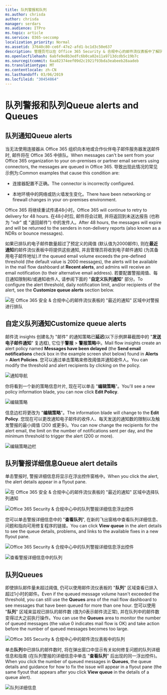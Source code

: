 ```yaml
---
title: 队列警报和队列
ms.author: chrisda
author: chrisda
manager: serdars
ms.audience: ITPro
ms.topic: article
ms.service: O365-seccomp
localization_priority: Normal
ms.assetid: 37640c80-ce6f-47e2-afd1-bc1d3c50e637
description: 管理员可以在 Office 365 Security & 合规中心的邮件流仪表板中了解队列通知和队列。
ms.openlocfilehash: 6abfe9e8b3edfc6b0ca02e11a9713dcdb5c19b7c
ms.sourcegitcommit: 6aa82374eef09d2c1921f93bda3eabeeb28aadeb
ms.translationtype: MT
ms.contentlocale: zh-CN
ms.lasthandoff: 03/06/2019
ms.locfileid: "30454864"
---
```

# <a name="queue-alerts-and-queues"></a><span data-ttu-id="807de-103">队列警报和队列</span><span class="sxs-lookup"><span data-stu-id="807de-103">Queue alerts and Queues</span></span>

## <a name="queue-alerts"></a><span data-ttu-id="807de-104">队列通知</span><span class="sxs-lookup"><span data-stu-id="807de-104">Queue alerts</span></span>

<span data-ttu-id="807de-105">当无法使用连接器从 Office 365 组织向本地或合作伙伴电子邮件服务器发送邮件时, 邮件将在 Office 365 中排队。</span><span class="sxs-lookup"><span data-stu-id="807de-105">When messages can't be sent from your Office 365 organization to your on-premises or partner email servers using connectors, the messages are queued in Office 365.</span></span> <span data-ttu-id="807de-106">导致出现此情况的常见示例为:</span><span class="sxs-lookup"><span data-stu-id="807de-106">Common examples that cause this condition are:</span></span>

- <span data-ttu-id="807de-107">连接器配置不正确。</span><span class="sxs-lookup"><span data-stu-id="807de-107">The connector is incorrectly configured.</span></span>

- <span data-ttu-id="807de-108">本地环境中的网络或防火墙发生变化。</span><span class="sxs-lookup"><span data-stu-id="807de-108">There have been networking or firewall changes in your on-premises environment.</span></span>

<span data-ttu-id="807de-109">Office 365 将继续重试传递48小时。</span><span class="sxs-lookup"><span data-stu-id="807de-109">Office 365 will continue to retry to delivery for 48 hours.</span></span> <span data-ttu-id="807de-110">在48小时后, 邮件将会过期, 并将返回到未送达报告 (也称为 "ndr" 或 "退回邮件") 中的发件人。</span><span class="sxs-lookup"><span data-stu-id="807de-110">After 48 hours, the messages will expire and will be returned to the senders in non-delivery reports (also known as a NDRs or bounce messages).</span></span>

<span data-ttu-id="807de-111">如果已排队的电子邮件数量超过了预定义的阈值 (默认值为2000邮件), 则在**最近通知**的邮件流仪表板中将提供这些通知, 并且管理员将收到电子邮件通知 (为其备用电子邮件地址).</span><span class="sxs-lookup"><span data-stu-id="807de-111">If the queued email volume exceeds the pre-defined threshold (the default value is 2000 messages), the alerts will be available in the mail flow dashboard at **Recent alerts**, and admins will receive an email notification (to their alternative email address).</span></span> <span data-ttu-id="807de-112">若要配置警报阈值、每日通知限制和/或通知收件人, 请参阅下面的 "**自定义队列通知**" 部分。</span><span class="sxs-lookup"><span data-stu-id="807de-112">To configure the alert threshold, daily notification limit, and/or recipients of the alert, see the **Customize queue alerts** section below.</span></span>

![在 Office 365 安全 & 合规中心的邮件流仪表板的 "最近的通知" 区域中对警报进行排队](media/5fc4a51c-6118-4270-960b-c6b176ef94ae.png)

## <a name="customize-queue-alerts"></a><span data-ttu-id="807de-114">自定义队列通知</span><span class="sxs-lookup"><span data-stu-id="807de-114">Customize queue alerts</span></span>

<span data-ttu-id="807de-115">邮件流 insights 创建名为 "邮件" 的通知策略已**延迟**(以下示例屏幕截图中的 "**发送电子邮件通知**" 复选框), 它位于**警报** \> **警报策略**中。</span><span class="sxs-lookup"><span data-stu-id="807de-115">Mail flow insights create an alert policy named **Messages have been delayed** (the **Send email notifications** check box in the example screen shot below) found in **Alerts** \> **Alert Policies**.</span></span> <span data-ttu-id="807de-116">您可以通过单击策略来修改阈值并通知收件人。</span><span class="sxs-lookup"><span data-stu-id="807de-116">You can modify the threshold and alert recipients by clicking on the policy.</span></span>

![通知导航](media/efb95976-9e0b-484e-a2fd-093c5bc7a40f.png)

<span data-ttu-id="807de-118">你将看到一个新的策略信息叶片, 现在可以单击 "**编辑策略**"。</span><span class="sxs-lookup"><span data-stu-id="807de-118">You'll see a new policy information blade, you can now click **Edit Policy**.</span></span>

![编辑策略 ](media/ed2aceae-3ee2-4849-a17e-87915987a7dd.png)

<span data-ttu-id="807de-120">信息边栏将更改为 "**编辑策略**"。</span><span class="sxs-lookup"><span data-stu-id="807de-120">The information blade will change to the **Edit Policy**.</span></span> <span data-ttu-id="807de-121">您现在可以更改通知电子邮件的收件人、每天发送的通知数的限制以及触发警报的最小阈值 (200 或更多)。</span><span class="sxs-lookup"><span data-stu-id="807de-121">You can now change the recipients for the alert email, the limit on the number of notifications sent per day, and the minimum threshold to trigger the alert (200 or more).</span></span>

![编辑策略边栏](media/c657cc74-7867-474c-b2c9-dc478449f990.png)

## <a name="queue-alert-details"></a><span data-ttu-id="807de-123">队列警报详细信息</span><span class="sxs-lookup"><span data-stu-id="807de-123">Queue alert details</span></span>

<span data-ttu-id="807de-124">单击警报时, 警报详细信息将显示在浮出控件窗格中。</span><span class="sxs-lookup"><span data-stu-id="807de-124">When you click the alert, the alert details appear in a flyout pane.</span></span>

![在 Office 365 安全 & 合规中心的邮件流仪表板的 "最近的通知" 区域中选择队列通知](media/1f6b0e96-5b2c-41ef-9684-9d813b3fabe6.png)

![Office 365 Security & 合规中心中的队列警报详细信息浮出控件](media/105c8fff-912f-4763-8806-2740ebdecd4b.png)

<span data-ttu-id="807de-127">您可以单击警报详细信息中的 "**查看队列**", 在新的飞出窗格中查看队列详细信息、问题和指向可用修复程序的链接。</span><span class="sxs-lookup"><span data-stu-id="807de-127">You can click **View queue** in the alert details to see the queue details, problems, and links to the available fixes in a new flyout pane.</span></span>

![Office 365 Security & 合规中心中的队列警报详细信息浮出控件](media/8ff60955-55ef-4f32-a966-85e02cb608d1.png)

![查看警报详细信息中的队列](media/4eb088fe-5dd9-4bf4-b959-c1bb2545c515.png)

## <a name="queues"></a><span data-ttu-id="807de-130">队列</span><span class="sxs-lookup"><span data-stu-id="807de-130">Queues</span></span>

<span data-ttu-id="807de-131">即使排队邮件量未超过阈值, 仍可以使用邮件流仪表板的 "**队列**" 区域查看已排入超过1小时的邮件。</span><span class="sxs-lookup"><span data-stu-id="807de-131">Even if the queued message volume hasn't exceeded the threshold, you can still use the **Queues** area of the mail flow dashboard to see messages that have been queued for more than one hour.</span></span> <span data-ttu-id="807de-132">您可以使用 "**队列**" 区域来监视已排队的邮件数 (值为0表示邮件流正常), 并在队列中的邮件数变得过大之前执行操作。</span><span class="sxs-lookup"><span data-stu-id="807de-132">You can use the **Queues** area to monitor the number of queued messages (the value 0 indicates mail flow is OK) and take action before the number of queued messages becomes too large.</span></span>

![Office 365 Security & 合规中心中的邮件流仪表板中的队列](media/0ef6e2ef-dd22-4363-9d4a-b20a00babc9f.png)

<span data-ttu-id="807de-134">单击**队列**中已排队的邮件数时, 将在弹出窗口中显示有关如何修复问题的队列详细信息和指南 (在队列警报的详细信息中单击 "**查看队列**" 后出现的同一浮出控件)。</span><span class="sxs-lookup"><span data-stu-id="807de-134">When you click the number of queued messages in **Queues**, the queue details and guidance for how to fix the issue will appear in a flyout pane (the same flyout that appears after you click **View queue** in the details of a queue alert).</span></span>

![队列详细信息](media/4eb088fe-5dd9-4bf4-b959-c1bb2545c515.png)
